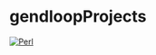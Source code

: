 # gendloopProjects

[![Perl](https://img.shields.io/static/v1?label=Projects&message=Perl&color=blue)](https://github.com/gendloop/Perl/tree/main) 


